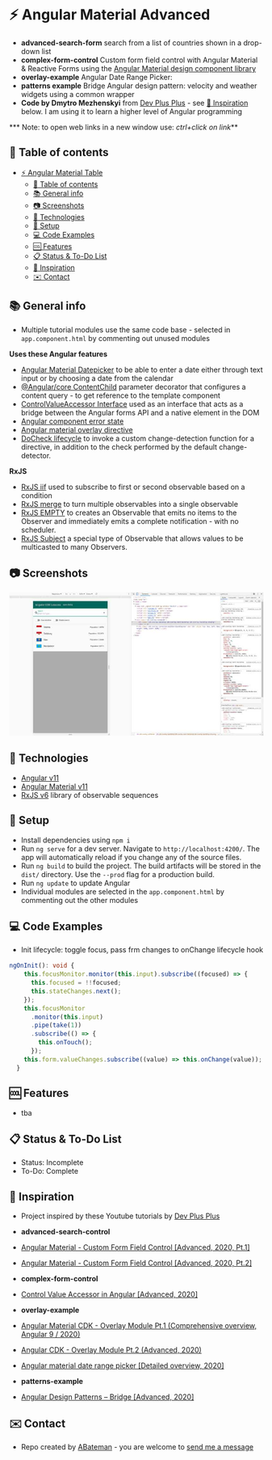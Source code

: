# :zap: Angular Material Advanced
 
* **advanced-search-form** search from a list of countries shown in a drop-down list
* **complex-form-control** Custom form field control with Angular Material & Reactive Forms using the [Angular Material design component library](https://material.angular.io/)
* **overlay-example** Angular Date Range Picker:
* **patterns example** Bridge Angular design pattern: velocity and weather widgets using a common wrapper
* **Code by Dmytro Mezhenskyi** from [Dev Plus Plus](https://www.youtube.com/channel/UCSj1Igu3ejxqcQISNEmx8VQ) - see [:clap: Inspiration](#clap-inspiration) below. I am using it to learn a higher level of Angular programming

*** Note: to open web links in a new window use: _ctrl+click on link_**

## :page_facing_up: Table of contents

* [:zap: Angular Material Table](#zap-angular-material-table)
  * [:page_facing_up: Table of contents](#page_facing_up-table-of-contents)
  * [:books: General info](#books-general-info)
  * [:camera: Screenshots](#camera-screenshots)
  * [:signal_strength: Technologies](#signal_strength-technologies)
  * [:floppy_disk: Setup](#floppy_disk-setup)
  * [:computer: Code Examples](#computer-code-examples)
  * [:cool: Features](#cool-features)
  * [:clipboard: Status & To-Do List](#clipboard-status--to-do-list)
  * [:clap: Inspiration](#clap-inspiration)
  * [:envelope: Contact](#envelope-contact)

## :books: General info

* Multiple tutorial modules use the same code base - selected in `app.component.html` by commenting out unused modules

**Uses these Angular features**
* [Angular Material Datepicker](https://material.angular.io/components/datepicker/overview) to be able to enter a date either through text input or by choosing a date from the calendar
* [@Angular/core ContentChild](https://angular.io/api/core/ContentChild) parameter decorator that configures a content query - to get reference to the template component
* [ControlValueAccessor Interface](https://angular.io/api/forms/ControlValueAccessor) used as an interface that acts as a bridge between the Angular forms API and a native element in the DOM
* [Angular component error state](https://github.com/angular/components/blob/master/src/material/core/common-behaviors/error-state.ts)
* [Angular material overlay directive](https://github.com/angular/components/blob/master/src/cdk/overlay/overlay-directives.ts)
* [DoCheck lifecycle](https://angular.io/api/core/DoCheck) to invoke a custom change-detection function for a directive, in addition to the check performed by the default change-detector.

**RxJS**
* [RxJS iif](https://www.learnrxjs.io/learn-rxjs/operators/conditional/iif) used to subscribe to first or second observable based on a condition
* [RxJS merge](https://www.learnrxjs.io/learn-rxjs/operators/combination/merge) to turn multiple observables into a single observable
* [RxJS EMPTY](https://rxjs-dev.firebaseapp.com/api/index/function/empty) to creates an Observable that emits no items to the Observer and immediately emits a complete notification - with no scheduler.
* [RxJS Subject](https://rxjs-dev.firebaseapp.com/guide/subject) a special type of Observable that allows values to be multicasted to many Observers.

## :camera: Screenshots

![Example screenshot](./img/dropdown.jpg)

## :signal_strength: Technologies

* [Angular v11](https://angular.io/)
* [Angular Material v11](https://material.angular.io/)
* [RxJS v6](https://rxjs-dev.firebaseapp.com/guide/overview) library of observable sequences

## :floppy_disk: Setup

* Install dependencies using `npm i`
* Run `ng serve` for a dev server. Navigate to `http://localhost:4200/`. The app will automatically reload if you change any of the source files.
* Run `ng build` to build the project. The build artifacts will be stored in the `dist/` directory. Use the `--prod` flag for a production build.
* Run `ng update` to update Angular
* Individual modules are selected in the `app.component.html` by commenting out the other modules

## :computer: Code Examples

* Init lifecycle: toggle focus, pass frm changes to onChange lifecycle hook

```typescript
ngOnInit(): void {
    this.focusMonitor.monitor(this.input).subscribe((focused) => {
      this.focused = !!focused;
      this.stateChanges.next();
    });
    this.focusMonitor
      .monitor(this.input)
      .pipe(take(1))
      .subscribe(() => {
        this.onTouch();
      });
    this.form.valueChanges.subscribe((value) => this.onChange(value));
  }
```

## :cool: Features

* tba

## :clipboard: Status & To-Do List

* Status: Incomplete
* To-Do: Complete

## :clap: Inspiration

* Project inspired by these Youtube tutorials by [Dev Plus Plus](https://www.youtube.com/channel/UCSj1Igu3ejxqcQISNEmx8VQ)

* **advanced-search-control**
* [Angular Material - Custom Form Field Control [Advanced, 2020, Pt.1]](https://www.youtube.com/watch?v=8ThVof0Rz64)
* [Angular Material - Custom Form Field Control [Advanced, 2020, Pt.2]](https://www.youtube.com/watch?v=AZsw2nRxkBk&t=8s)

* **complex-form-control**
* [Control Value Accessor in Angular [Advanced, 2020]](https://www.youtube.com/watch?v=OrmIfW8Ak3w)

* **overlay-example**
* [Angular Material CDK - Overlay Module Pt.1 (Comprehensive overview, Angular 9 / 2020)](https://www.youtube.com/watch?v=Dkh0zpsc0Zw)
* [Angular CDK - Overlay Module Pt.2 (Advanced, 2020)](https://www.youtube.com/watch?v=2pS9bYtsBRo)
* [Angular material date range picker [Detailed overview, 2020]](https://www.youtube.com/watch?v=F5bwreD6N9g)

* **patterns-example** 
* [Angular Design Patterns – Bridge [Advanced, 2020]](https://www.youtube.com/watch?v=2rQOu9TmuxE)


## :envelope: Contact

* Repo created by [ABateman](https://www.andrewbateman.org) - you are welcome to [send me a message](https://andrewbateman.org/contact)
